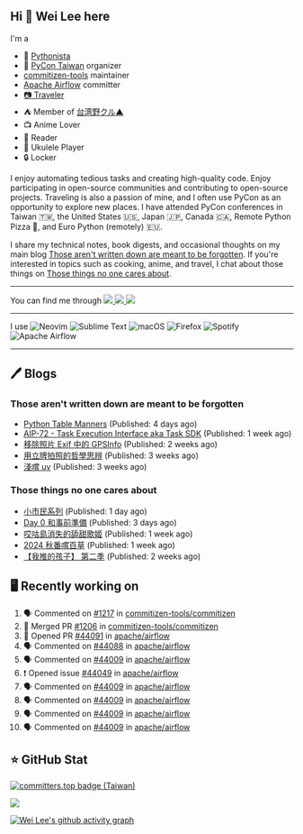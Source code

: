 ## Hi 👋 Wei Lee here

I'm a

* 🐍 [Pythonista](https://pycon-note.wei-lee.me/)
* 🐍 [PyCon Taiwan](https://tw.pycon.org/) organizer
* [commitizen-tools](https://github.com/commitizen-tools) maintainer
* [Apache Airflow](https://github.com/apache/airflow/) committer
* [📷 Traveler](https://travlog.wei-lee.me/)
* ⛺ Member of [台湾野クル▲](https://twitter.com/Taiwannokuru)
* 📺 Anime Lover
* 📖 Reader
* 🎵 Ukulele Player
* 🔒 Locker

I enjoy automating tedious tasks and creating high-quality code. Enjoy participating in open-source communities and contributing to open-source projects. Traveling is also a passion of mine, and I often use PyCon as an opportunity to explore new places. I have attended PyCon conferences in Taiwan 🇹🇼, the United States 🇺🇸, Japan 🇯🇵, Canada 🇨🇦, Remote Python Pizza 🍕, and Euro Python (remotely) 🇪🇺.

I share my technical notes, book digests, and occasional thoughts on my main blog [Those aren't written down are meant to be forgotten](https://blog.wei-lee.me/). If you're interested in topics such as cooking, anime, and travel, I chat about those things on [Those things no one cares about](https://travlog.wei-lee.me/).


---

<p align="left">
You can find me through
  <a href="https://in.linkedin.com/in/clleew" target="blank">
    <img src="https://img.shields.io/badge/LinkedIn-0077B5?style=for-the-badge&logo=linkedin&logoColor=white" />
  </a>
  <a href="https://twitter.com/clleew" target="blank">
    <img src="https://img.shields.io/badge/Twitter-1DA1F2?style=for-the-badge&logo=twitter&logoColor=white" />
  </a>
  <a href="https://github.com/Lee-W/" target="blank">
    <img src="https://img.shields.io/badge/GitHub-100000?style=for-the-badge&logo=github&logoColor=white" />
  </a>
</p>

---

I use ![Neovim](https://img.shields.io/badge/NeoVim-%2357A143.svg?&style=for-the-badge&logo=neovim&logoColor=white) ![Sublime Text](https://img.shields.io/badge/sublime_text-%23575757.svg?style=for-the-badge&logo=sublime-text&logoColor=important) ![macOS](https://img.shields.io/badge/mac%20os-000000?style=for-the-badge&logo=macos&logoColor=F0F0F0) ![Firefox](https://img.shields.io/badge/Firefox-FF7139?style=for-the-badge&logo=Firefox-Browser&logoColor=white) ![Spotify](https://img.shields.io/badge/Spotify-1ED760?style=for-the-badge&logo=spotify&logoColor=white) ![Apache Airflow](https://img.shields.io/badge/Apache%20Airflow-017CEE?style=for-the-badge&logo=Apache%20Airflow&logoColor=white)

---


## 🖊️ Blogs

### Those aren't written down are meant to be forgotten

* [Python Table Manners](https://blog.wei-lee.me/posts/tech/2024/11/python-table-manners-series-2024-2025-edition) (Published: 4 days ago)
* [AIP-72 - Task Execution Interface aka Task SDK](https://blog.wei-lee.me/posts/tech/2024/11/aip-72) (Published: 1 week ago)
* [移除照片 Exif 中的 GPSInfo](https://blog.wei-lee.me/posts/tech/2024/11/remove-gps-info-from-exif) (Published: 2 weeks ago)
* [用立牌拍照的哲學思辨](https://blog.wei-lee.me/posts/gossiping/2024/10/use-acrylic-standees-to-take-photos) (Published: 3 weeks ago)
* [淺嚐 uv](https://blog.wei-lee.me/posts/tech/2024/10/dabble-uv) (Published: 3 weeks ago)

### Those things no one cares about
 
 * [小市民系列](https://travlog.wei-lee.me/posts/review/2024/11/Shoushimin) (Published: 1 day ago)
 * [Day 0 和事前準備](https://travlog.wei-lee.me/posts/travel/2024/11/2024-mt-fugi-biking-day-0) (Published: 3 days ago)
 * [哎咕島消失的舔甜歌姬](https://travlog.wei-lee.me/posts/review/2024/11/egumi-legacy) (Published: 1 week ago)
 * [2024 秋番嚐百草](https://travlog.wei-lee.me/posts/review/2024/11/what-i-will-watch-in-2024-fall) (Published: 1 week ago)
 * [【我推的孩子】 第二季](https://travlog.wei-lee.me/posts/review/2024/10/oshi-no-ko-season-2) (Published: 2 weeks ago)

## 🖥️ Recently working on

1. 🗣 Commented on [#1217](https://github.com/commitizen-tools/commitizen/pull/1217#issuecomment-2480471926) in [commitizen-tools/commitizen](https://github.com/commitizen-tools/commitizen)
2. 🎉 Merged PR [#1206](https://github.com/commitizen-tools/commitizen/pull/1206) in [commitizen-tools/commitizen](https://github.com/commitizen-tools/commitizen)
3. 💪 Opened PR [#44091](https://github.com/apache/airflow/pull/44091) in [apache/airflow](https://github.com/apache/airflow)
4. 🗣 Commented on [#44088](https://github.com/apache/airflow/pull/44088#issuecomment-2480462234) in [apache/airflow](https://github.com/apache/airflow)
5. 🗣 Commented on [#44009](https://github.com/apache/airflow/pull/44009#issuecomment-2480461651) in [apache/airflow](https://github.com/apache/airflow)
6. ❗ Opened issue [#44049](https://github.com/apache/airflow/issues/44049) in [apache/airflow](https://github.com/apache/airflow)
7. 🗣 Commented on [#44009](https://github.com/apache/airflow/pull/44009#issuecomment-2478158762) in [apache/airflow](https://github.com/apache/airflow)
8. 🗣 Commented on [#44009](https://github.com/apache/airflow/pull/44009#issuecomment-2478140508) in [apache/airflow](https://github.com/apache/airflow)
9. 🗣 Commented on [#44009](https://github.com/apache/airflow/pull/44009#issuecomment-2478096911) in [apache/airflow](https://github.com/apache/airflow)
10. 🗣 Commented on [#44009](https://github.com/apache/airflow/pull/44009#issuecomment-2477856149) in [apache/airflow](https://github.com/apache/airflow)


## ⭐ GitHub Stat

[![committers.top badge (Taiwan)](https://user-badge.committers.top/taiwan_public/Lee-W.svg)](https://user-badge.committers.top/taiwan_public/Lee-W)

[![](https://github-readme-stats.vercel.app/api?username=Lee-W&show_icons=true&hide_title=true&cache_seconds=86400)](https://github.com/anuraghazra/github-readme-stats)

[![Wei Lee's github activity graph](https://github-readme-activity-graph.vercel.app/graph?username=Lee-W&theme=dracula)](https://github.com/ashutosh00710/github-readme-activity-graph)
